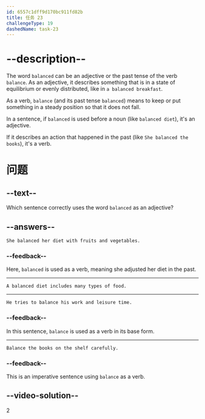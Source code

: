```yaml
---
id: 6557c1dff9d170bc911fd82b
title: 任务 23
challengeType: 19
dashedName: task-23
---
```


# --description--

The word `balanced` can be an adjective or the past tense of the verb `balance`. As an adjective, it describes something that is in a state of equilibrium or evenly distributed, like in `a balanced breakfast`.

As a verb, `balance` (and its past tense `balanced`) means to keep or put something in a steady position so that it does not fall.

In a sentence, if `balanced` is used before a noun (like `balanced diet`), it's an adjective.

If it describes an action that happened in the past (like `She balanced the books`), it's a verb.

# 问题

## --text--

Which sentence correctly uses the word `balanced` as an adjective?

## --answers--

`She balanced her diet with fruits and vegetables.`

### --feedback--

Here, `balanced` is used as a verb, meaning she adjusted her diet in the past.

---

`A balanced diet includes many types of food.`

---

`He tries to balance his work and leisure time.`

### --feedback--

In this sentence, `balance` is used as a verb in its base form.

---

`Balance the books on the shelf carefully.`

### --feedback--

This is an imperative sentence using `balance` as a verb.

## --video-solution--

2
